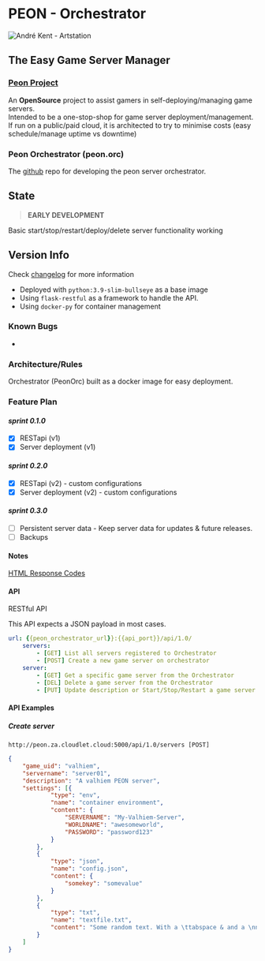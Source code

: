 # PEON - Orchestrator

![André Kent - Artstation](https://cdna.artstation.com/p/assets/images/images/023/913/316/large/andre-kent-peon-turntable.jpg)

## The Easy Game Server Manager

### [Peon Project](https://github.com/nox-noctua-consulting/peon)

An **OpenSource** project to assist gamers in self-deploying/managing game servers.\
Intended to be a one-stop-shop for game server deployment/management.\
If run on a public/paid cloud, it is architected to try to minimise costs (easy schedule/manage uptime vs downtime)

### Peon Orchestrator (peon.orc)

The [github](https://github.com/nox-noctua-consulting/peon-orc/) repo for developing the peon server orchestrator.

## State

> **EARLY DEVELOPMENT**

Basic start/stop/restart/deploy/delete server functionality working

## Version Info

Check [changelog](https://github.com/nox-noctua-consulting/peon-orc/blob/master/changelog.md) for more information

- Deployed with ``python:3.9-slim-bullseye`` as a base image
- Using ``flask-restful`` as a framework to handle the API.
- Using ``docker-py`` for container management

### Known Bugs

-

### Architecture/Rules

Orchestrator (PeonOrc) built as a docker image for easy deployment.

### Feature Plan

#### *sprint 0.1.0*

- [x] RESTapi (v1)
- [x] Server deployment (v1)

#### *sprint 0.2.0*

- [x] RESTapi (v2) - custom configurations
- [x] Server deployment (v2) - custom configurations

#### *sprint 0.3.0*

- [ ] Persistent server data - Keep server data for updates & future releases.
- [ ] Backups

#### Notes

[HTML Response Codes](https://www.restapitutorial.com/httpstatuscodes.html)

#### API

RESTful API

This API expects a JSON payload in most cases.

```yaml
url: {{peon_orchestrator_url}}:{{api_port}}/api/1.0/
    servers:
        - [GET] List all servers registered to Orchestrator
        - [POST] Create a new game server on orchestrator
    server:
        - [GET] Get a specific game server from the Orchestrator
        - [DEL] Delete a game server from the Orchestrator
        - [PUT] Update description or Start/Stop/Restart a game server on the Orchestrator

```

#### API Examples

##### Create server

```url
http://peon.za.cloudlet.cloud:5000/api/1.0/servers [POST]
```

```json
{
    "game_uid": "valhiem",
    "servername": "server01",
    "description": "A valhiem PEON server",
    "settings": [{
            "type": "env",
            "name": "container environment",
            "content": {
                "SERVERNAME": "My-Valhiem-Server",
                "WORLDNAME": "awesomeworld",
                "PASSWORD": "password123"
            }
        },
        {
            "type": "json",
            "name": "config.json",
            "content": {
                "somekey": "somevalue"
            }
        },
        {
            "type": "txt",
            "name": "textfile.txt",
            "content": "Some random text. With a \ttabspace & and a \nnewline."
        }
    ]
}
```
